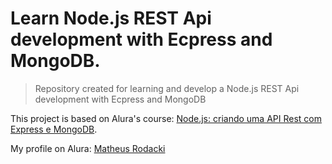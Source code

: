 # Learn Node.js REST Api development with Ecpress and MongoDB.

<!---Esses são exemplos. Veja https://shields.io para outras pessoas ou para personalizar este conjunto de escudos. Você pode querer incluir dependências, status do projeto e informações de licença aqui--->

> Repository created for learning and develop a Node.js REST Api development with Ecpress and MongoDB

This project is based on Alura's course: [Node.js: criando uma API Rest com Express e MongoDB](https://cursos.alura.com.br/course/node-js-api-rest-express-mongodb).

My profile on Alura: [Matheus Rodacki](https://cursos.alura.com.br/user/matheus-rodacki)
